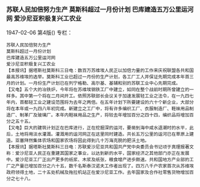 ### 苏联人民加倍努力生产  莫斯科超过一月份计划  巴库建造五万公里运河网  爱沙尼亚积极复兴工农业

1947-02-06
第4版()
专栏：

    苏联人民加倍努力生产
    莫斯科超过一月份计划
    巴库建造五万公里运河网
    爱沙尼亚积极复兴工农业
    【本报讯】据塔斯社莫斯科三日电：数百万苏维埃人民正以加倍力量的工作来庆祝联盟各共和国最高苏维埃的选举。莫斯科工业已超过一月份的生产计划，各工厂工人并保证先期完成本年首三月的计划。一月份生产计划已在列宁格勒、高尔基、基辅和别的苏联工业中心先期完成。
    【又电】五个大的冶铁炉，今年将在苏维埃钢铁工厂中建立，如同在整个战前时期所曾建立的一样多。其中第一个将在二月间开工。依照苏联部长会议关于加速发展轻工业之法令，在一九四七年内，首都轻工业之建设范围将为去年之两倍。在五年计划下所要建设的六十个新企业，大部分将在本年或一九四八年初完成。新建立之工厂中，将有许多编织工厂、衣服制造厂、鞋袜用品制造厂、制革厂及玻璃厂。本年内鞋袜用品之生产，将较去年增加百分之四十四，编织品将增加百分之五十五。
    【又电】巨大的建筑计划正在巴库进行，正在挖掘深的运河，要凿到海中咸水退潮时的水平，此后，土地将用淡水灌溉。灌溉用的运河网正在这里同时建造。共长五万公里的运河已在草原上建造。亚塞拜然集体农场和国家农场将因此得到几十万海克脱的肥沃土地。
    【本报讯】据塔斯社莫斯科三日电：苏联爱沙尼亚共和国共产党中央委员会书记顷于真理报著文称：爱沙尼亚人民正在重建其国家之事业，以达到新的水平，国家经济之其他部门亦正在发展中。爱沙尼亚工厂正出产更多的纸浆、木浆及纸张，粮食增产进步颇速。共和国地方产业部的工厂之产量已增加百分之六十五，数千名斯泰汉诺夫工作者出现了。四万八千户农家首次从苏维埃政府领得土地，二十五处机械及拖拉机站正在爱沙尼亚工作。去年国家及合作社零售货物增加百分之七十八。
